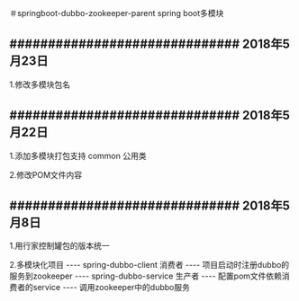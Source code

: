 ＃springboot-dubbo-zookeeper-parent spring boot多模块

##############################
2018年5月23日  
------------------------------
1.修改多模块包名


##############################
2018年5月22日  
------------------------------
1.添加多模块打包支持 common 公用类

2.修改POM文件内容


##############################
2018年5月8日
------------------------------
1.用行家控制罐包的版本统一

2.多模块化项目 
  ----  spring-dubbo-client  消费者
     ---- 项目启动时注册dubbo的服务到zookeeper 
  ----  spring-dubbo-service 生产者
     ---- 配置pom文件依赖消费者的service
     ---- 调用zookeeper中的dubbo服务     
